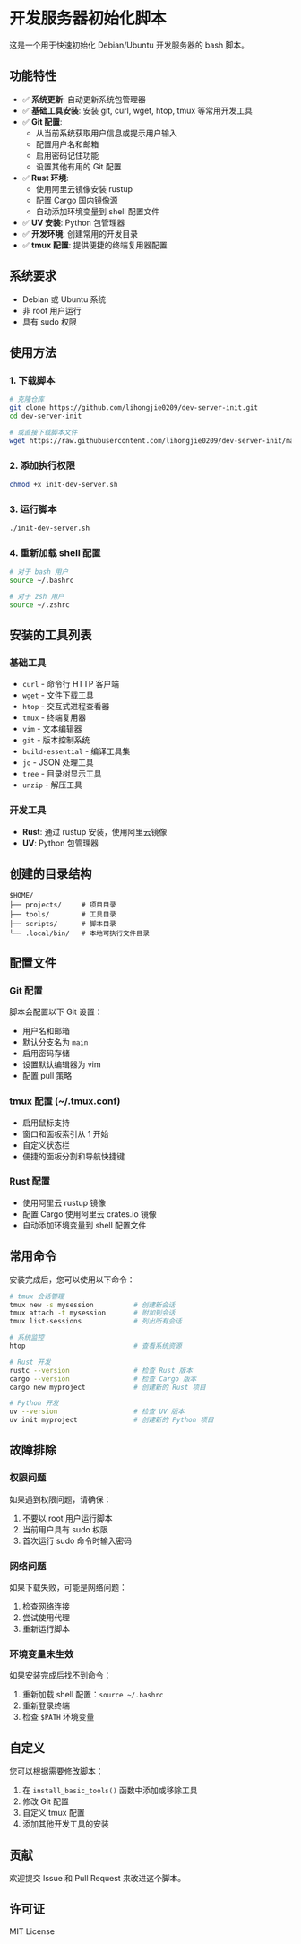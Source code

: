# 开发服务器初始化脚本

这是一个用于快速初始化 Debian/Ubuntu 开发服务器的 bash 脚本。

## 功能特性

- ✅ **系统更新**: 自动更新系统包管理器
- ✅ **基础工具安装**: 安装 git, curl, wget, htop, tmux 等常用开发工具
- ✅ **Git 配置**: 
  - 从当前系统获取用户信息或提示用户输入
  - 配置用户名和邮箱
  - 启用密码记住功能
  - 设置其他有用的 Git 配置
- ✅ **Rust 环境**: 
  - 使用阿里云镜像安装 rustup
  - 配置 Cargo 国内镜像源
  - 自动添加环境变量到 shell 配置文件
- ✅ **UV 安装**: Python 包管理器
- ✅ **开发环境**: 创建常用的开发目录
- ✅ **tmux 配置**: 提供便捷的终端复用器配置

## 系统要求

- Debian 或 Ubuntu 系统
- 非 root 用户运行
- 具有 sudo 权限

## 使用方法

### 1. 下载脚本

```bash
# 克隆仓库
git clone https://github.com/lihongjie0209/dev-server-init.git
cd dev-server-init

# 或直接下载脚本文件
wget https://raw.githubusercontent.com/lihongjie0209/dev-server-init/main/init-dev-server.sh
```

### 2. 添加执行权限

```bash
chmod +x init-dev-server.sh
```

### 3. 运行脚本

```bash
./init-dev-server.sh
```

### 4. 重新加载 shell 配置

```bash
# 对于 bash 用户
source ~/.bashrc

# 对于 zsh 用户
source ~/.zshrc
```

## 安装的工具列表

### 基础工具
- `curl` - 命令行 HTTP 客户端
- `wget` - 文件下载工具
- `htop` - 交互式进程查看器
- `tmux` - 终端复用器
- `vim` - 文本编辑器
- `git` - 版本控制系统
- `build-essential` - 编译工具集
- `jq` - JSON 处理工具
- `tree` - 目录树显示工具
- `unzip` - 解压工具

### 开发工具
- **Rust**: 通过 rustup 安装，使用阿里云镜像
- **UV**: Python 包管理器

## 创建的目录结构

```
$HOME/
├── projects/     # 项目目录
├── tools/        # 工具目录
├── scripts/      # 脚本目录
└── .local/bin/   # 本地可执行文件目录
```

## 配置文件

### Git 配置
脚本会配置以下 Git 设置：
- 用户名和邮箱
- 默认分支名为 `main`
- 启用密码存储
- 设置默认编辑器为 vim
- 配置 pull 策略

### tmux 配置 (~/.tmux.conf)
- 启用鼠标支持
- 窗口和面板索引从 1 开始
- 自定义状态栏
- 便捷的面板分割和导航快捷键

### Rust 配置
- 使用阿里云 rustup 镜像
- 配置 Cargo 使用阿里云 crates.io 镜像
- 自动添加环境变量到 shell 配置文件

## 常用命令

安装完成后，您可以使用以下命令：

```bash
# tmux 会话管理
tmux new -s mysession          # 创建新会话
tmux attach -t mysession       # 附加到会话
tmux list-sessions             # 列出所有会话

# 系统监控
htop                           # 查看系统资源

# Rust 开发
rustc --version                # 检查 Rust 版本
cargo --version                # 检查 Cargo 版本
cargo new myproject            # 创建新的 Rust 项目

# Python 开发
uv --version                   # 检查 UV 版本
uv init myproject              # 创建新的 Python 项目
```

## 故障排除

### 权限问题
如果遇到权限问题，请确保：
1. 不要以 root 用户运行脚本
2. 当前用户具有 sudo 权限
3. 首次运行 sudo 命令时输入密码

### 网络问题
如果下载失败，可能是网络问题：
1. 检查网络连接
2. 尝试使用代理
3. 重新运行脚本

### 环境变量未生效
如果安装完成后找不到命令：
1. 重新加载 shell 配置：`source ~/.bashrc`
2. 重新登录终端
3. 检查 `$PATH` 环境变量

## 自定义

您可以根据需要修改脚本：
1. 在 `install_basic_tools()` 函数中添加或移除工具
2. 修改 Git 配置
3. 自定义 tmux 配置
4. 添加其他开发工具的安装

## 贡献

欢迎提交 Issue 和 Pull Request 来改进这个脚本。

## 许可证

MIT License

